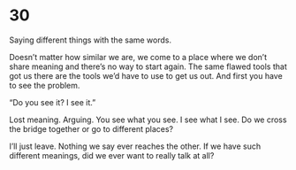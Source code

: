 # 30

Saying different things with the same words.

Doesn’t matter how similar we are, we come to a place where we don’t share meaning and there’s no way to start again. The same flawed tools that got us there are the tools we’d have to use to get us out. And first you have to see the problem. 

“Do you see it? I see it.”

Lost meaning. Arguing. You see what you see. I see what I see. Do we cross the bridge together or go to different places?

I’ll just leave. Nothing we say ever reaches the other. If we have such different meanings, did we ever want to really talk at all?
